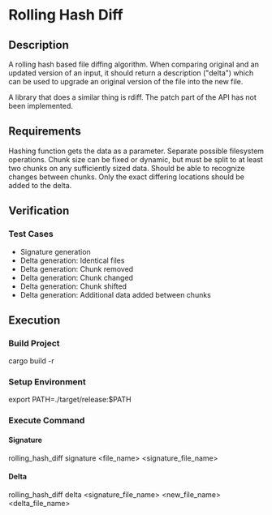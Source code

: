 # Rolling Hash Diff

## Description
A rolling hash based file diffing algorithm. When comparing original and an updated version of an input, it should return a description ("delta") which can be used to upgrade an original version of the file into the new file.

A library that does a similar thing is rdiff. The patch part of the API has not been implemented.

## Requirements
Hashing function gets the data as a parameter. Separate possible filesystem operations.
Chunk size can be fixed or dynamic, but must be split to at least two chunks on any sufficiently sized data.
Should be able to recognize changes between chunks. Only the exact differing locations should be added to the delta.

## Verification
### Test Cases
* Signature generation
* Delta generation: Identical files
* Delta generation: Chunk removed
* Delta generation: Chunk changed
* Delta generation: Chunk shifted
* Delta generation: Additional data added between chunks

## Execution
### Build Project
cargo build -r 
### Setup Environment
export PATH=./target/release:$PATH
### Execute Command
#### Signature
rolling_hash_diff signature <file_name> <signature_file_name>

#### Delta
rolling_hash_diff delta <signature_file_name> <new_file_name> <delta_file_name> 
